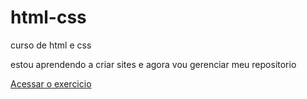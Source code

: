 # html-css
 curso de html e css
 
 estou aprendendo a criar sites e agora vou gerenciar meu repositorio

<a href="C:\Users\pc\Documents\estudos\html-css\ex013\index.html">Acessar o exercicio</a>

